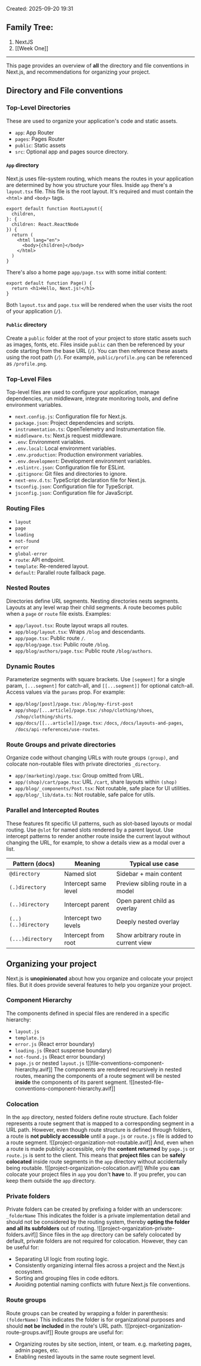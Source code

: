 Created: 2025-09-20 19:31
## Family Tree:
1. NextJS
2. [[Week One]]
-- -
This page provides an overview of **all** the directory and file conventions in Next.js, and recommendations for organizing your project.
## Directory and File conventions
### Top-Level Directories
These are used to organize your application's code and static assets.
- `app`: App Router
- `pages`: Pages Router
- `public`: Static assets
- `src`: Optional app and pages source directory.
#### `App` directory
Next.js uses file-system routing, which means the routes in your application are determined by how you structure your files.
Inside `app` there's a `layout.tsx` file. This file is the root layout. It's required and must contain the `<html>` and `<body>` tags.
```tsx
export default function RootLayout({
  children,
}: {
  children: React.ReactNode
}) {
  return (
    <html lang="en">
      <body>{children}</body>
    </html>
  )
}
```
There's also a home page `app/page.tsx` with some initial content:
```tsx
export default function Page() {
  return <h1>Hello, Next.js!</h1>
}
```
Both `layout.tsx` and `page.tsx` will be rendered when the user visits the root of your application (`/`).
#### `Public` directory
Create a `public` folder at the root of your project to store static assets such as images, fonts, etc. Files inside `public` can then be referenced by your code starting from the base URL (`/`).
You can then reference these assets using the root path (`/`). For example, `public/profile.png` can be referenced as `/profile.png`.

### Top-Level Files
Top-level files are used to configure your application, manage dependencies, run middleware, integrate monitoring tools, and define environment variables.
- `next.config.js`: Configuration file for Next.js.
- `package.json`: Project dependencies and scripts.
- `instrumentation.ts`: OpenTelemetry and Instrumentation file.
- `middleware.ts`: Next.js request middleware.
- `.env`: Environment variables.
- `.env.local`: Local environment variables.
- `.env.production`: Production environment variables.
- `.env.development`: Development environment variables.
- `.eslintrc.json`: Configuration file for ESLint.
- `.gitignore`: Git files and directories to ignore.
- `next-env.d.ts`: TypeScript declaration file for Next.js.
- `tsconfig.json`: Configuration file for TypeScript.
- `jsconfig.json`: Configuration file for JavaScript.
### Routing Files
- `layout`
- `page`
- `loading`
- `not-found`
- `error`
- `global-error`
- `route`: API endpoint.
- `template`: Re-rendered layout.
- `default`: Parallel route fallback page.
### Nested Routes
Directories define URL segments. Nesting directories nests segments. Layouts at any level wrap their child segments. A route becomes public when a `page` or `route` file exists. Examples:
- `app/layout.tsx`: Route layout wraps all routes.
- `app/blog/layout.tsx`: Wraps `/blog` and descendants.
- `app/page.tsx`: Public route `/`.
- `app/blog/page.tsx`: Public route `/blog`.
- `app/blog/authors/page.tsx`: Public route `/blog/authors`.
### Dynamic Routes
Parameterize segments with square brackets. Use `[segment]` for a single param, `[...segment]` for catch-all, and `[[...segment]]` for optional catch-all. Access values via the `params` prop. For example:
- `app/blog/[post]/page.tsx`: `/blog/my-first-post`
- `app/shop/[...article]/page.tsx`: `/shop/clothing/shoes`, `/shop/clothing/shirts`.
- `app/docs/[[...article]]/page.tsx`: `/docs`, `/docs/layouts-and-pages`, `/docs/api-references/use-routes`.
### Route Groups and private directories
Organize code without changing URLs with route groups `(group)`, and colocate non-routable files with private directories `_directory`.
- `app/(marketing)/page.tsx`: Group omitted from URL.
- `app/(shop)/cart/page.tsx`: URL `/cart`, share layouts within `(shop)`
- `app/blog/_components/Post.tsx`: Not routable, safe place for UI utilities.
- `app/blog/_lib/data.ts`: Not routable, safe palce for utils.
### Parallel and Intercepted Routes
These features fit specific UI patterns, such as slot-based layouts or modal routing.
Use `@slot` for named slots rendered by a parent layout. Use intercept patterns to render another route inside the current layout without changing the URL, for example, to show a details view as a modal over a list.

| **Pattern (docs)**  | **Meaning**          | **Typical use case**                 |
| ------------------- | -------------------- | ------------------------------------ |
| `@directory`        | Named slot           | Sidebar + main content               |
| `(.)directory`      | Intercept same level | Preview sibling route in a model     |
| `(..)directory`     | Intercept parent     | Open parent child as overlay         |
| `(..)(..)directory` | Intercept two levels | Deeply nested overlay                |
| `(...)directory`    | Intercept from root  | Show arbitrary route in current view |
## Organizing your project
Next.js is **unopinionated** about how you organize and colocate your project files. But it does provide several features to help you organize your project.
### Component Hierarchy
The components defined in special files are rendered in a specific hierarchy:
- `layout.js`
- `template.js`
- `error.js` (React error boundary)
- `loading.js` (React suspense boundary)
- `not-found.js` (React error boundary)
- `page.js` or nested `layout.js`
![[file-conventions-component-hierarchy.avif]]
The components are rendered recursively in nested routes, meaning the components of a route segment will be nested **inside** the components of its parent segment.
![[nested-file-conventions-component-hierarchy.avif]]
### Colocation
In the `app` directory, nested folders define route structure. Each folder represents a route segment that is mapped to a corresponding segment in a URL path.
However, even though route structure is defined through folders, a route is **not publicly accessible** until a `page.js` or `route.js` file is added to a route segment.
![[project-organization-not-routable.avif]]
And, even when a route is made publicly accessible, only the **content returned** by `page.js` or `route.js` is sent to the client.
This means that **project files** can be **safely colocated** inside route segments in the `app` directory without accidentally being routable.
![[project-organization-colocation.avif]]
While you **can** colocate your project files in `app` you don't **have** to. If you prefer, you can keep them outside the `app` directory.
### Private folders
Private folders can be created by prefixing a folder with an underscore: `_folderName`
This indicates the folder is a private implementation detail and should not be considered by the routing system, thereby **opting the folder and all its subfolders** out of routing.
![[project-organization-private-folders.avif]]
Since files in the `app` directory can be safely colocated by default, private folders are not required for colocation. However, they can be useful for:
- Separating UI logic from routing logic.
- Consistently organizing internal files across a project and the Next.js ecosystem.
- Sorting and grouping files in code editors.
- Avoiding potential naming conflicts with future Next.js file conventions.
### Route groups
Route groups can be created by wrapping a folder in parenthesis: `(folderName)`
This indicates the folder is for organizational purposes and should **not be included** in the route's URL path.
![[project-organization-route-groups.avif]]
Route groups are useful for:
- Organizing routes by site section, intent, or team. e.g. marketing pages, admin pages, etc.
- Enabling nested layouts in the same route segment level.
